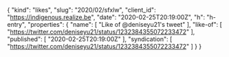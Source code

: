 {
  "kind": "likes",
  "slug": "2020/02/sfxlw",
  "client_id": "https://indigenous.realize.be",
  "date": "2020-02-25T20:19:00Z",
  "h": "h-entry",
  "properties": {
    "name": [
      "Like of @deniseyu21's tweet"
    ],
    "like-of": [
      "https://twitter.com/deniseyu21/status/1232384355072233472"
    ],
    "published": [
      "2020-02-25T20:19:00Z"
    ],
    "syndication": [
      "https://twitter.com/deniseyu21/status/1232384355072233472"
    ]
  }
}
